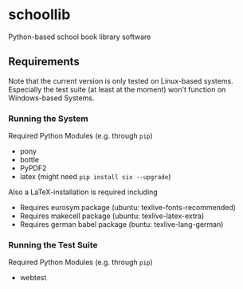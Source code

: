 # schoollib
Python-based school book library software

## Requirements

Note that the current version is only tested on Linux-based systems. Especially the test suite (at least at the moment) won't function on Windows-based Systems.

### Running the System

Required Python Modules (e.g. through `pip`)
* pony
* bottle
* PyPDF2
* latex
(might need `pip install six --upgrade`)

Also a LaTeX-installation is required including
* Requires eurosym package (ubuntu: texlive-fonts-recommended)
* Requires makecell package (ubuntu: texlive-latex-extra)
* Requires german babel package (buntu: texlive-lang-german)

### Running the Test Suite

Required Python Modules (e.g. through `pip`)
* webtest
